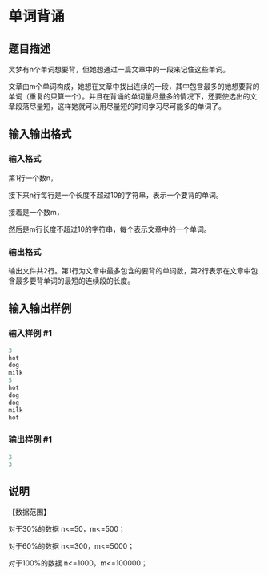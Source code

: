 # 单词背诵

## 题目描述

灵梦有n个单词想要背，但她想通过一篇文章中的一段来记住这些单词。

文章由m个单词构成，她想在文章中找出连续的一段，其中包含最多的她想要背的单词（重复的只算一个）。并且在背诵的单词量尽量多的情况下，还要使选出的文章段落尽量短，这样她就可以用尽量短的时间学习尽可能多的单词了。

## 输入输出格式

### 输入格式

第1行一个数n，

接下来n行每行是一个长度不超过10的字符串，表示一个要背的单词。

接着是一个数m，

然后是m行长度不超过10的字符串，每个表示文章中的一个单词。

### 输出格式

输出文件共2行。第1行为文章中最多包含的要背的单词数，第2行表示在文章中包含最多要背单词的最短的连续段的长度。

## 输入输出样例

### 输入样例 #1

```cpp
3
hot
dog
milk
5
hot
dog
dog
milk
hot

```
### 输出样例 #1

```cpp
3
3

```
## 说明

【数据范围】

对于30%的数据 n<=50，m<=500；

对于60%的数据 n<=300，m<=5000；

对于100%的数据 n<=1000，m<=100000；

